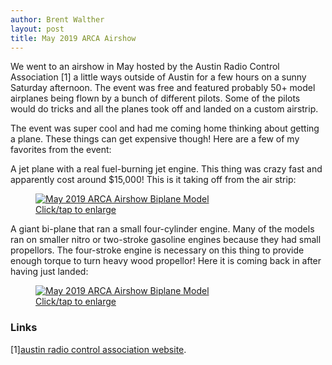 ```yaml
---
author: Brent Walther
layout: post
title: May 2019 ARCA Airshow
---
```

We went to an airshow in May hosted by the Austin Radio Control Association \[1\]
a little ways outside of Austin for a few hours on a sunny Saturday afternoon.
The event was free and featured probably 50+ model airplanes being flown by a
bunch of different pilots. Some of the pilots would do tricks and all the planes
took off and landed on a custom airstrip.

The event was super cool and had me coming home thinking about getting a plane.
These things can get expensive though! Here are a few of my favorites from the
event:

A jet plane with a real fuel-burning jet engine. This thing was crazy fast and
apparently cost around $15,000! This is it taking off from the air strip:

<figure>
  <a href="https://brentwalther.net/img/spring-2019/arca_airshow_jet_plane.jpg">
    <img alt="May 2019 ARCA Airshow Biplane Model" src="https://brentwalther.net/img/spring-2019/arca_airshow_jet_plane_thumb.jpg" />
    <figcaption>Click/tap to enlarge</figcaption>
  </a>
</figure>

A giant bi-plane that ran a small four-cylinder engine. Many of the models ran
on smaller nitro or two-stroke gasoline engines because they had small
propellors. The four-stroke engine is necessary on this thing to provide enough
torque to turn heavy wood propellor! Here it is coming back in after having just
landed:

<figure>
  <a href="https://brentwalther.net/img/spring-2019/arca_airshow_biplane.jpg">
    <img alt="May 2019 ARCA Airshow Biplane Model" src="https://brentwalther.net/img/spring-2019/arca_airshow_biplane_thumb.jpg" />
    <figcaption>Click/tap to enlarge</figcaption>
  </a>
</figure>

### Links

\[1\][austin radio control association website](https://www.austinrc.org).
